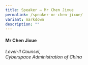 ```yaml
---
title: Speaker – Mr Chen Jixue
permalink: /speaker-mr-chen-jixue/
variant: markdown
description: ""
---
```

#### **Mr Chen Jixue**

*Level-II Counsel, <br>Cyberspace Administration of China*
